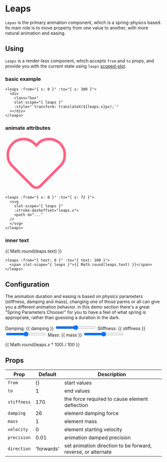 # Leaps

`Lepas` is the primary animation component, which is a spring-physics based. Its main role is to move property from one value to another, with more natural animation and easing.

## Using

`Leaps` is a render-less component, which accepts `from` and `to` props, and provide you with the current state using `leaps` [scoped-slot](https://vuejs.org/v2/guide/components-slots.html#Scoped-Slots).

### basic example

<leaps :from="{ x: 0 }" :to="{ x: 300 }" direction="alternate">
  <div
    class="box"
    slot-scope="{ leaps }"
    :style="`transform: translateX(${leaps.x}px);`"
  ></div>
</leaps>

```vue
<leaps :from="{ x: 0 }" :to="{ x: 300 }">
  <div
    class="box"
    slot-scope="{ leaps }"
    :style="`transform: translateX(${leaps.x}px);`"
  ></div>
</leaps>
```

### animate attributes

<leaps :from="{ x: 0 }" :to="{ x: 72 }" direction="alternate">
  <svg viewBox="0 0 24 21.1" id="heart" fill="none" slot-scope="{ leaps }" stroke="rgb(255, 99, 132)" :stroke-dashoffset="leaps.x" stroke-dasharray="72" width="200px" >
    <path d="M21.3,3c-1.2-1.2-2.7-1.8-4.4-1.8c-1.6,0-3.2,0.6-4.3,1.8L12,3.6L11.4,3c-1.2-1.2-2.7-1.8-4.3-1.8C5.5,1.2,3.9,1.8,2.8,3
C1.6,4.2,1,5.7,1,7.3s0.6,3.2,1.8,4.3l7.6,7.6c0.4,0.4,1,0.7,1.6,0.7c0.6,0,1.2-0.2,1.6-0.7l7.6-7.6C23.6,9.3,23.6,5.4,21.3,3z"/>
  </svg>
</leaps>

```vue
<leaps :from="{ x: 0 }" :to="{ x: 72 }">
  <svg
    slot-scope="{ leaps }"
    :stroke-dashoffset="leaps.x">
    <path d="..."
  />
  </svg>
</leaps>
```

### inner text

<leaps :from="{ text: 0 }" :to="{ text: 100 }" direction="alternate">
  <span slot-scope="{ leaps }" class="text">{{ Math.round(leaps.text) }}</span>
</leaps>

```vue
<leaps :from="{ text: 0 }" :to="{ text: 100 }">
  <span slot-scope="{ leaps }">{{ Math.round(leaps.text) }}</span>
</leaps>
```

## Configuration

The animation duration and easing is based on physics parameters (stiffness, damping and mass), changing one of those parms or all can give you a different animation behavior. in this demo section there's a great "Spring Parameters Chooser" for you to have a feel of what spring is appropriate, rather than guessing a duration in the dark.

<label>Damping: {{ damping }}</label>
<input type="range" v-model="damping" min="5" max="100">
<label>Stiffness: {{ stiffness }}</label>
<input type="range" v-model="stiffness" min="50" max="1000">
<label>Mass: {{ mass }}</label>
<input type="range" v-model="mass" min="1" max="10" step="0.5">

<leaps :from="{ x: 0 }" :to="{ x: 400 }" :damping="Number(damping)" :mass="Number(mass)" :stiffness="Number(stiffness)" direction="alternate">
  <div
    class="box"
    slot-scope="{ leaps }"
    :style="`transform: translateX(${leaps.x}px);`"
  >
{{ Math.round(leaps.x * 100) / 100 }}
   </div>
</leaps>

<Chart :damping="damping" :stiffness="stiffness" :mass="mass"></Chart>

## Props

|Prop        |Default |Description|
|------------|-----|-----------|
|`from`      |{}  |start values|
|`to`        |1   |end values|
|`stiffness` |170 |the force required to cause element deflection|
|`damping`   |26  |element damping force|
|`mass`      |1   |element mass|
|`velocity`  |0   |element starting velocity|
|`precision` |0.01|animation damped precision|
|`direction` |'forwards'|set animation direction to be forward, reverse, or alternate|

<script>
export default {
  data () {
    return {
      damping: 26,
      stiffness: 180,
      mass: 1
    }
  }
}
</script>